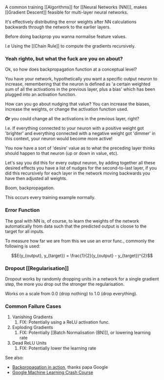 A common training [[Algorithms]] for [[Neural Networks (NN)]], makes [[Gradient Descent]] feasible for multi-layer neural networks.

It's effectively distributing the error weights after NN calculations backwards through the network to the earlier layers.

Before doing backprop you wanna normalise feature values.

I.e Using the [[Chain Rule]] to compute the gradients recursively.

### Yeah righto, but what the fuck are you on about?

Ok, so how does backpropagation function at a conceptual level?

You have your network, hypothetically you want a specific output neuron to increase, remembering that the neuron is defined as 'a certain weighted sum of all the activations in the previous layer, plus a bias' which has been plugged into an activation function.

How can you go about nudging that value? You can increase the biases, increase the weights, or change the activation function used.

***Or*** you could change all the activations in the previous layer, right?

I.e. If everything connected to your neuron with a positive weight got 'brighter' and everything connected with a negative weight got 'dimmer' in this context, your neuron would become more active!

You now have a sort of 'desire' value as to what the preceding layer thinks should happen to that neuron (up or down in value, etc).

Let's say you did this for every output neuron, by adding together all these desired effects you have a list of nudges for the second-to-last layer, if you did this recursively for each layer in the network moving backwards you have then adjusted all weights.

Boom, backpropagation.

This occurs every training example normally.

### Error Function

The goal with NN is, of course, to learn the weights of the network automatically from data such that the predicted output is cloose to the target for all inputs.

To measure how far we are from this we use an error func., commonly the following is used:

$$E(y_{output}, y_{target}) = \frac{1}{2}(y_{output} - y_{target})^{2}$$

### Dropout [[Regularisation]]

Dropout works by randomly dropping units in a network for a single gradient step, the more you drop out the stronger the regularisation.

Works on a scale from 0.0 (drop nothing) to 1.0 (drop everything).

### Common Failure Cases

1. Vanishing Gradients
	1. FIX: Potentially using a ReLU activation func.
2. Exploding Gradients
	1. FIX: Potentially [[Batch Normalisation (BN)]], or lowering learning rate
3. Dead ReLU Units
	1. FIX: Potentially lower the learning rate

See also:
- [Backpropagation in action](https://developers-dot-devsite-v2-prod.appspot.com/machine-learning/crash-course/backprop-scroll), thanks papa Google
- [Google Machine Learning Crash Course](https://developers.google.com/machine-learning/crash-course/training-neural-networks/video-lecture)

